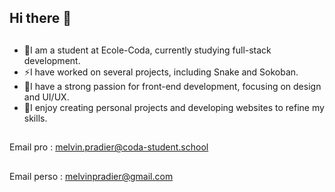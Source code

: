 ## Hi there 👋
##
- 🔭I am a student at Ecole-Coda, currently studying full-stack development.
- ⚡I have worked on several projects, including Snake and Sokoban.
- 🤔I have a strong passion for front-end development, focusing on design and UI/UX.
- 💬I enjoy creating personal projects and developing websites to refine my skills.
## 
Email pro : melvin.pradier@coda-student.school
## 
Email perso : melvinpradier@gmail.com
<!--
**melv121/melv121** is a ✨ _special_ ✨ repository because its `README.md` (this file) appears on your GitHub profile.

